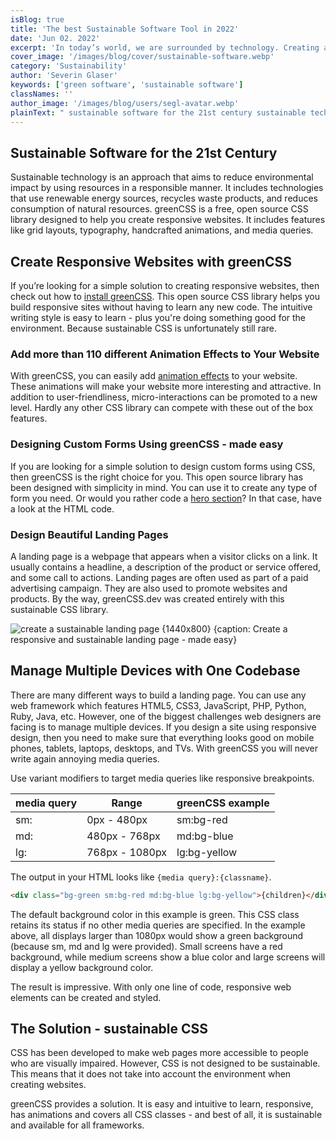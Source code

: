 ```yaml
---
isBlog: true
title: 'The best Sustainable Software Tool in 2022'
date: 'Jun 02. 2022'
excerpt: 'In today’s world, we are surrounded by technology. Creating a professional website is a challenge for many web developers. This sustainable CSS library may help'
cover_image: '/images/blog/cover/sustainable-software.webp'
category: 'Sustainability'
author: 'Severin Glaser'
keywords: ['green software', 'sustainable software']
classNames: ''
author_image: '/images/blog/users/segl-avatar.webp'
plainText: " sustainable software for the 21st century sustainable technology is an approach that aims to reduce environmental impact by using resources in a responsible manner it includes technologies that use renewable energy sources recycles waste products and reduces consumption of natural resources greencss is a free open source css library designed to help you create responsive websites it includes features like grid layouts typography handcrafted animations and media queries create responsive websites with greencss if you’re looking for a simple solution to creating responsive websites then check out how to install greencss docs activate-getting-started this open source css library helps you build responsive sites without having to learn any new code the intuitive writing style is easy to learn plus you're doing something good for the environment because sustainable css is unfortunately still rare add more than 110 different animation effects to your website with greencss you can easily add animation effects examples animation to your website these animations will make your website more interesting and attractive in addition to user-friendliness micro-interactions can be promoted to a new level hardly any other css library can compete with these out of the box features designing custom forms using greencss made easy if you are looking for a simple solution to design custom forms using css then greencss is the right choice for you this open source library has been designed with simplicity in mind you can use it to create any type of form you need or would you rather code a hero section blog how-to-create-a-responsive-hero-section ? in that case have a look at the html code design beautiful landing pages a landing page is a webpage that appears when a visitor clicks on a link it usually contains a headline a description of the product or service offered and some call to actions landing pages are often used as part of a paid advertising campaign they are also used to promote websites and products by the way greencss dev was created entirely with this sustainable css library ! create a sustainable landing page 1440x800 caption: create a responsive and sustainable landing page made easy images blog blogcontent sustainable landing-page-example webp manage multiple devices with one codebase there are many different ways to build a landing page you can use any web framework which features html5 css3 javascript php python ruby java etc however one of the biggest challenges web designers are facing is to manage multiple devices if you design a site using responsive design then you need to make sure that everything looks good on mobile phones tablets laptops desktops and tvs with greencss you will never write again annoying media queries use variant modifiers to target media queries like responsive breakpoints media query range greencss example sm: 0px 480px sm:bg-red md: 480px 768px md:bg-blue lg: 768px 1080px lg:bg-yellow the output in your html looks like ` media query : classname `  the default background color in this example is green this css class retains its status if no other media queries are specified in the example above all displays larger than 1080px would show a green background because sm md and lg were provided small screens have a red background while medium screens show a blue color and large screens will display a yellow background color the result is impressive with only one line of code responsive web elements can be created and styled the solution sustainable css css has been developed to make web pages more accessible to people who are visually impaired however css is not designed to be sustainable this means that it does not take into account the environment when creating websites greencss provides a solution it is easy and intuitive to learn responsive has animations and covers all css classes and best of all it is sustainable and available for all frameworks "
---
```


## Sustainable Software for the 21st Century

Sustainable technology is an approach that aims to reduce environmental impact by using resources in a responsible manner. It includes technologies that use renewable energy sources, recycles waste products, and reduces consumption of natural resources.
greenCSS is a free, open source CSS library designed to help you create responsive websites. It includes features like grid layouts, typography, handcrafted animations, and media queries.

## Create Responsive Websites with greenCSS

If you’re looking for a simple solution to creating responsive websites, then check out how to [install greenCSS](/docs/activate-getting-started). This open source CSS library helps you build responsive sites without having to learn any new code. The intuitive writing style is easy to learn - plus you're doing something good for the environment. Because sustainable CSS is unfortunately still rare.

### Add more than 110 different Animation Effects to Your Website

With greenCSS, you can easily add [animation effects](/examples/animation) to your website. These animations will make your website more interesting and attractive. In addition to user-friendliness, micro-interactions can be promoted to a new level. Hardly any other CSS library can compete with these out of the box features.

### Designing Custom Forms Using greenCSS - made easy

If you are looking for a simple solution to design custom forms using CSS, then greenCSS is the right choice for you. This open source library has been designed with simplicity in mind. You can use it to create any type of form you need. Or would you rather code a [hero section](/blog/how-to-create-a-responsive-hero-section)? In that case, have a look at the HTML code.

### Design Beautiful Landing Pages

A landing page is a webpage that appears when a visitor clicks on a link. It usually contains a headline, a description of the product or service offered, and some call to actions. Landing pages are often used as part of a paid advertising campaign. They are also used to promote websites and products. By the way, greenCSS.dev was created entirely with this sustainable CSS library.

![create a sustainable landing page {1440x800} {caption: Create a responsive and sustainable landing page - made easy}](/images/blog/blogcontent/sustainable/landing-page-example.webp)

## Manage Multiple Devices with One Codebase

There are many different ways to build a landing page. You can use any web framework which features HTML5, CSS3, JavaScript, PHP, Python, Ruby, Java, etc. However, one of the biggest challenges web designers are facing is to manage multiple devices. If you design a site using responsive design, then you need to make sure that everything looks good on mobile phones, tablets, laptops, desktops, and TVs. With greenCSS you will never write again annoying media queries.

Use variant modifiers to target media queries like responsive breakpoints.

| media query | Range          | greenCSS example |
| ----------- | -------------- | ---------------- |
| sm:         | 0px - 480px    | sm:bg-red        |
| md:         | 480px - 768px  | md:bg-blue       |
| lg:         | 768px - 1080px | lg:bg-yellow     |

The output in your HTML looks like `{media query}:{classname}`.

```html
<div class="bg-green sm:bg-red md:bg-blue lg:bg-yellow">{children}</div>
```

The default background color in this example is green. This CSS class retains its status if no other media queries are specified. In the example above, all displays larger than 1080px would show a green background (because sm, md and lg were provided). Small screens have a red background, while medium screens show a blue color and large screens will display a yellow background color.

The result is impressive. With only one line of code, responsive web elements can be created and styled.

## The Solution - sustainable CSS

CSS has been developed to make web pages more accessible to people who are visually impaired. However, CSS is not designed to be sustainable. This means that it does not take into account the environment when creating websites.

greenCSS provides a solution. It is easy and intuitive to learn, responsive, has animations and covers all CSS classes - and best of all, it is sustainable and available for all frameworks.
